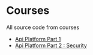 # Courses

All source code from courses

* [Api Platform Part 1](https://symfonycasts.com/screencast/api-platform)
* [Api Platform Part 2 : Security](https://symfonycasts.com/screencast/api-platform-security)
